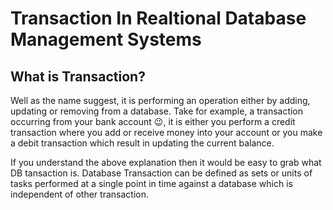 # Transaction In Realtional Database Management Systems

## What is Transaction? 

Well as the name suggest, it is performing an operation either by adding, updating or removing from a database. Take for example, a transaction occurring from your bank account 😉️, it is either you perform a credit transaction where you add or receive money into your account or you make a debit transaction which result in updating the current balance.

If you understand the above explanation then it would be easy to grab what DB tansaction is.
Database Transaction can be defined as sets or units of tasks performed at a single point in time against a database which is independent of other transaction.